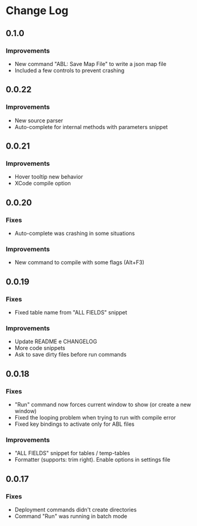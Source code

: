 # Change Log

## 0.1.0

### Improvements
- New command "ABL: Save Map File" to write a json map file
- Included a few controls to prevent crashing

## 0.0.22

### Improvements
- New source parser
- Auto-complete for internal methods with parameters snippet

## 0.0.21

### Improvements
- Hover tooltip new behavior
- XCode compile option

## 0.0.20

### Fixes
- Auto-complete was crashing in some situations

### Improvements
- New command to compile with some flags (Alt+F3)

## 0.0.19

### Fixes
- Fixed table name from "ALL FIELDS" snippet

### Improvements
- Update README e CHANGELOG
- More code snippets
- Ask to save dirty files before run commands

## 0.0.18

### Fixes
- "Run" command now forces current window to show (or create a new window)
- Fixed the looping problem when trying to run with compile error
- Fixed key bindings to activate only for ABL files

### Improvements
- "ALL FIELDS" snippet for tables / temp-tables
- Formatter (supports: trim right). Enable options in settings file

## 0.0.17

### Fixes
- Deployment commands didn't create directories
- Command "Run" was running in batch mode
